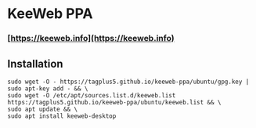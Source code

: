 # KeeWeb PPA
### [https://keeweb.info](https://keeweb.info)

## Installation
```
sudo wget -O - https://tagplus5.github.io/keeweb-ppa/ubuntu/gpg.key | sudo apt-key add - && \
sudo wget -O /etc/apt/sources.list.d/keeweb.list https://tagplus5.github.io/keeweb-ppa/ubuntu/keeweb.list && \
sudo apt update && \
sudo apt install keeweb-desktop
```
